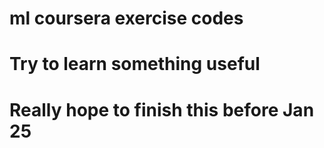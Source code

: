 # ml coursera exercise codes

# Try to learn something useful 
# Really hope to finish this before Jan 25
